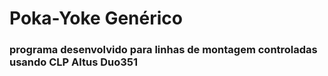 # Poka-Yoke Genérico
### programa desenvolvido para linhas de montagem controladas usando CLP Altus Duo351
